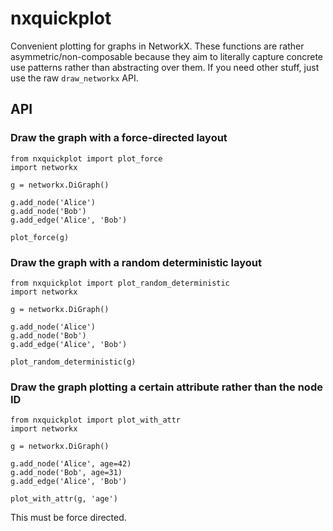 # nxquickplot

Convenient plotting for graphs in NetworkX.  These functions are rather
asymmetric/non-composable because they aim to literally capture concrete use
patterns rather than abstracting over them.  If you need other stuff, just use
the raw `draw_networkx` API.

## API

### Draw the graph with a force-directed layout

```
from nxquickplot import plot_force
import networkx

g = networkx.DiGraph()

g.add_node('Alice')
g.add_node('Bob')
g.add_edge('Alice', 'Bob')

plot_force(g)
```


### Draw the graph with a random deterministic layout

```
from nxquickplot import plot_random_deterministic
import networkx

g = networkx.DiGraph()

g.add_node('Alice')
g.add_node('Bob')
g.add_edge('Alice', 'Bob')

plot_random_deterministic(g)
```

### Draw the graph plotting a certain attribute rather than the node ID

```
from nxquickplot import plot_with_attr
import networkx

g = networkx.DiGraph()

g.add_node('Alice', age=42)
g.add_node('Bob', age=31)
g.add_edge('Alice', 'Bob')

plot_with_attr(g, 'age')
```

This must be force directed.
